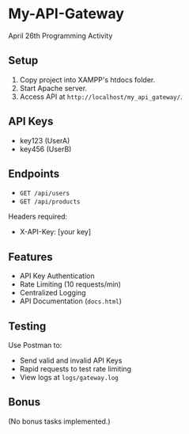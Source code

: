 # My-API-Gateway
April 26th Programming Activity

## Setup
1. Copy project into XAMPP's htdocs folder.
2. Start Apache server.
3. Access API at `http://localhost/my_api_gateway/`.

## API Keys
- key123 (UserA)
- key456 (UserB)

## Endpoints
- `GET /api/users`
- `GET /api/products`

Headers required:
- X-API-Key: [your key]

## Features
- API Key Authentication
- Rate Limiting (10 requests/min)
- Centralized Logging
- API Documentation (`docs.html`)

## Testing
Use Postman to:
- Send valid and invalid API Keys
- Rapid requests to test rate limiting
- View logs at `logs/gateway.log`

## Bonus
(No bonus tasks implemented.)
